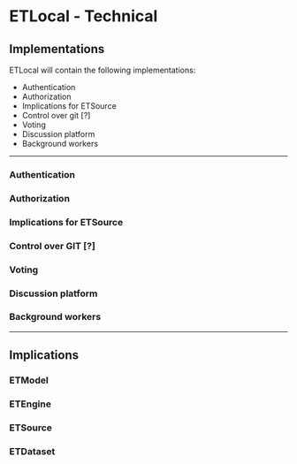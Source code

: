# ETLocal - Technical

## Implementations

ETLocal will contain the following implementations:

- Authentication
- Authorization
- Implications for ETSource
- Control over git [?]
- Voting
- Discussion platform
- Background workers

---

### Authentication

### Authorization

### Implications for ETSource

### Control over GIT [?]

### Voting

### Discussion platform

### Background workers

---

## Implications

### ETModel

### ETEngine

### ETSource

### ETDataset
